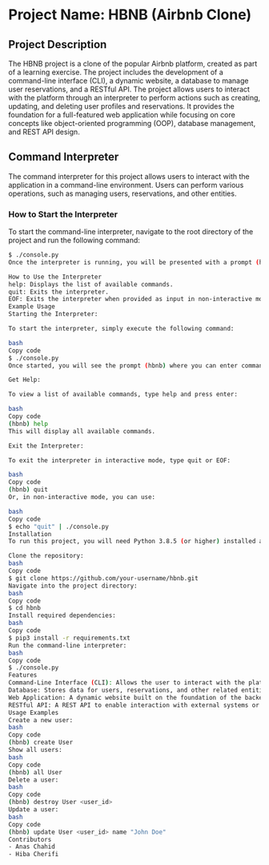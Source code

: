 # Project Name: HBNB (Airbnb Clone)

## Project Description

The HBNB project is a clone of the popular Airbnb platform, created as part of a learning exercise. The project includes the development of a command-line interface (CLI), a dynamic website, a database to manage user reservations, and a RESTful API. The project allows users to interact with the platform through an interpreter to perform actions such as creating, updating, and deleting user profiles and reservations. It provides the foundation for a full-featured web application while focusing on core concepts like object-oriented programming (OOP), database management, and REST API design.

## Command Interpreter

The command interpreter for this project allows users to interact with the application in a command-line environment. Users can perform various operations, such as managing users, reservations, and other entities.

### How to Start the Interpreter

To start the command-line interpreter, navigate to the root directory of the project and run the following command:

```bash
$ ./console.py
Once the interpreter is running, you will be presented with a prompt (hbnb) where you can enter commands.

How to Use the Interpreter
help: Displays the list of available commands.
quit: Exits the interpreter.
EOF: Exits the interpreter when provided as input in non-interactive mode.
Example Usage
Starting the Interpreter:

To start the interpreter, simply execute the following command:

bash
Copy code
$ ./console.py
Once started, you will see the prompt (hbnb) where you can enter commands.

Get Help:

To view a list of available commands, type help and press enter:

bash
Copy code
(hbnb) help
This will display all available commands.

Exit the Interpreter:

To exit the interpreter in interactive mode, type quit or EOF:

bash
Copy code
(hbnb) quit
Or, in non-interactive mode, you can use:

bash
Copy code
$ echo "quit" | ./console.py
Installation
To run this project, you will need Python 3.8.5 (or higher) installed along with the necessary dependencies.

Clone the repository:
bash
Copy code
$ git clone https://github.com/your-username/hbnb.git
Navigate into the project directory:
bash
Copy code
$ cd hbnb
Install required dependencies:
bash
Copy code
$ pip3 install -r requirements.txt
Run the command-line interpreter:
bash
Copy code
$ ./console.py
Features
Command-Line Interface (CLI): Allows the user to interact with the platform in an interactive or non-interactive mode.
Database: Stores data for users, reservations, and other related entities.
Web Application: A dynamic website built on the foundation of the backend API.
RESTful API: A REST API to enable interaction with external systems or for mobile applications.
Usage Examples
Create a new user:
bash
Copy code
(hbnb) create User
Show all users:
bash
Copy code
(hbnb) all User
Delete a user:
bash
Copy code
(hbnb) destroy User <user_id>
Update a user:
bash
Copy code
(hbnb) update User <user_id> name "John Doe"
Contributors
- Anas Chahid
- Hiba Cherifi
```
